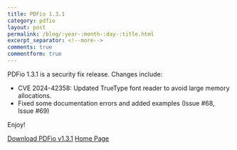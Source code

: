 ```yaml
---
title: PDFio 1.3.1
category: pdfio
layout: post
permalink: /blog/:year-:month-:day-:title.html
excerpt_separator: <!--more-->
comments: true
commentform: true
---
```


PDFio 1.3.1 is a security fix release. Changes include:

- CVE 2024-42358: Updated TrueType font reader to avoid large memory
  allocations.
- Fixed some documentation errors and added examples (Issue #68, Issue #69)

Enjoy!

<a class="btn btn-primary" href="https://github.com/michaelrsweet/pdfio/releases/tag/v1.3.1">Download PDFio v1.3.1</a>
<a class="btn btn-primary" href="/pdfio/index.html">Home Page</a>
